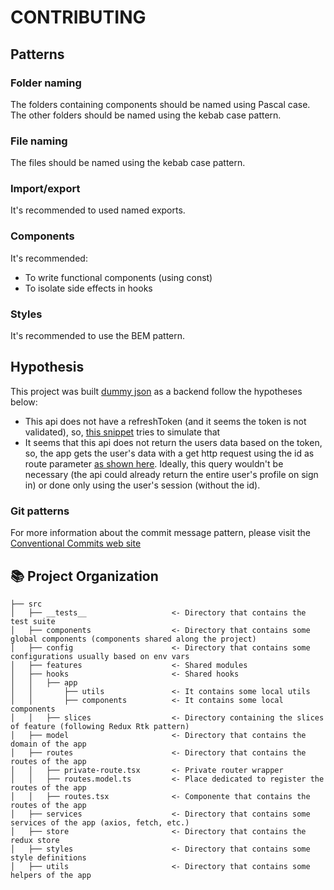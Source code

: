 # CONTRIBUTING

## Patterns

### Folder naming

The folders containing components should be named using Pascal case. The other folders should be named using the kebab case pattern.

### File naming

The files should be named using the kebab case pattern.

### Import/export

It's recommended to used named exports.

### Components

It's recommended:

- To write functional components (using const)
- To isolate side effects in hooks

### Styles

It's recommended to use the BEM pattern.

## Hypothesis

This project was built [dummy json](https://dummyjson.com/) as a backend follow the hypotheses below:

- This api does not have a refreshToken (and it seems the token is not validated), so, [this snippet](https://github.com/harrisonhenri/auth-app/blob/master/src/services/http/axios.ts#L39) tries to simulate that
- It seems that this api does not return the users data based on the token, so, the app gets the user's data with a get http request using the id as route parameter [as shown here](https://github.com/harrisonhenri/auth-app/blob/master/src/features/slices/user-info/user-info.api.ts#L8). Ideally, this query wouldn't be necessary (the api could already return the entire user's profile on sign in) or done only using the user's session (without the id).

### Git patterns

For more information about the commit message pattern, please visit the [Conventional Commits web site](https://www.conventionalcommits.org/en/v1.0.0/)

## 📚 Project Organization

```
├── src
│   ├── __tests__                   <- Directory that contains the test suite
│   ├── components                  <- Directory that contains some global components (components shared along the project)
│   ├── config                      <- Directory that contains some configurations usually based on env vars
│   ├── features                    <- Shared modules
│   ├── hooks                       <- Shared hooks
│   │   ├── app
│   │       ├── utils               <- It contains some local utils
│   │       ├── components          <- It contains some local components
│   │   ├── slices                  <- Directory containing the slices of feature (following Redux Rtk pattern)
│   ├── model                       <- Directory that contains the domain of the app
│   ├── routes                      <- Directory that contains the routes of the app
│   │   ├── private-route.tsx       <- Private router wrapper
│   │   ├── routes.model.ts         <- Place dedicated to register the routes of the app
│   │   ├── routes.tsx              <- Componente that contains the routes of the app
│   ├── services                    <- Directory that contains some services of the app (axios, fetch, etc.)
│   ├── store                       <- Directory that contains the redux store
│   ├── styles                      <- Directory that contains some style definitions
│   ├── utils                       <- Directory that contains some helpers of the app


```
